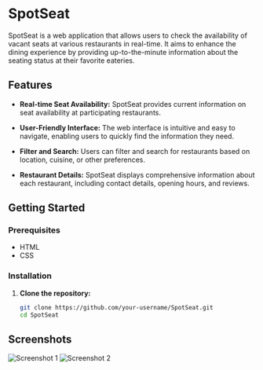 # SpotSeat

SpotSeat is a web application that allows users to check the availability of vacant seats at various restaurants in real-time. It aims to enhance the dining experience by providing up-to-the-minute information about the seating status at their favorite eateries.

## Features

- **Real-time Seat Availability:** SpotSeat provides current information on seat availability at participating restaurants.

- **User-Friendly Interface:** The web interface is intuitive and easy to navigate, enabling users to quickly find the information they need.

- **Filter and Search:** Users can filter and search for restaurants based on location, cuisine, or other preferences.

- **Restaurant Details:** SpotSeat displays comprehensive information about each restaurant, including contact details, opening hours, and reviews.

## Getting Started

### Prerequisites

- HTML
- CSS

### Installation

1. **Clone the repository:**

   ```bash
   git clone https://github.com/your-username/SpotSeat.git
   cd SpotSeat
## Screenshots

![Screenshot 1]("(https://github.com/surabhi-agnihotri/SpotSeat/blob/main/Screenshot%20(42).png?raw=true)https://github.com/surabhi-agnihotri/SpotSeat/blob/main/Screenshot%20(42).png?raw=true")
![Screenshot 2](images/screenshot2.png)
